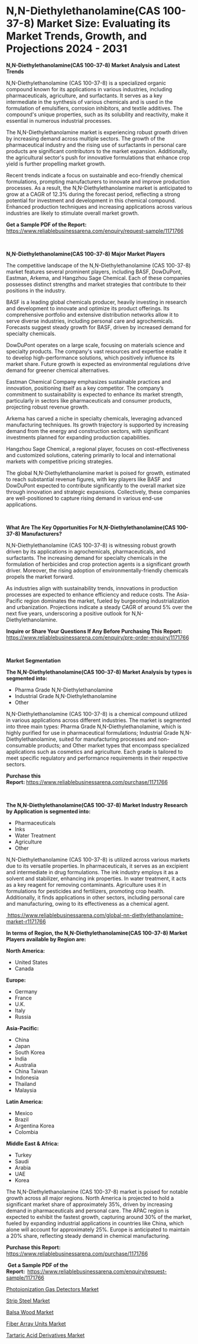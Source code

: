 <p><h1>N,N-Diethylethanolamine(CAS 100-37-8) Market Size: Evaluating its Market Trends, Growth, and Projections 2024 - 2031</h1></p><p><strong>N,N-Diethylethanolamine(CAS 100-37-8) Market Analysis and Latest Trends</strong></p>
<p><p>N,N-Diethylethanolamine (CAS 100-37-8) is a specialized organic compound known for its applications in various industries, including pharmaceuticals, agriculture, and surfactants. It serves as a key intermediate in the synthesis of various chemicals and is used in the formulation of emulsifiers, corrosion inhibitors, and textile additives. The compound's unique properties, such as its solubility and reactivity, make it essential in numerous industrial processes.</p><p>The N,N-Diethylethanolamine market is experiencing robust growth driven by increasing demand across multiple sectors. The growth of the pharmaceutical industry and the rising use of surfactants in personal care products are significant contributors to the market expansion. Additionally, the agricultural sector's push for innovative formulations that enhance crop yield is further propelling market growth.</p><p>Recent trends indicate a focus on sustainable and eco-friendly chemical formulations, prompting manufacturers to innovate and improve production processes. As a result, the N,N-Diethylethanolamine market is anticipated to grow at a CAGR of 12.3% during the forecast period, reflecting a strong potential for investment and development in this chemical compound. Enhanced production techniques and increasing applications across various industries are likely to stimulate overall market growth.</p></p>
<p><strong>Get a Sample PDF of the Report:&nbsp;</strong> <a href="https://www.reliablebusinessarena.com/enquiry/request-sample/1171766?utm_campaign=1420&utm_medium=2&utm_source=Github&utm_content=ia&utm_term=11122024&utm_id=nn-diethylethanolaminecas-100-37-8">https://www.reliablebusinessarena.com/enquiry/request-sample/1171766</a></p>
<p>&nbsp;</p>
<p><strong>N,N-Diethylethanolamine(CAS 100-37-8) Major Market Players</strong></p>
<p><p>The competitive landscape of the N,N-Diethylethanolamine (CAS 100-37-8) market features several prominent players, including BASF, DowDuPont, Eastman, Arkema, and Hangzhou Sage Chemical. Each of these companies possesses distinct strengths and market strategies that contribute to their positions in the industry.</p><p>BASF is a leading global chemicals producer, heavily investing in research and development to innovate and optimize its product offerings. Its comprehensive portfolio and extensive distribution networks allow it to serve diverse industries, including personal care and agrochemicals. Forecasts suggest steady growth for BASF, driven by increased demand for specialty chemicals.</p><p>DowDuPont operates on a large scale, focusing on materials science and specialty products. The company's vast resources and expertise enable it to develop high-performance solutions, which positively influence its market share. Future growth is expected as environmental regulations drive demand for greener chemical alternatives.</p><p>Eastman Chemical Company emphasizes sustainable practices and innovation, positioning itself as a key competitor. The company’s commitment to sustainability is expected to enhance its market strength, particularly in sectors like pharmaceuticals and consumer products, projecting robust revenue growth.</p><p>Arkema has carved a niche in specialty chemicals, leveraging advanced manufacturing techniques. Its growth trajectory is supported by increasing demand from the energy and construction sectors, with significant investments planned for expanding production capabilities.</p><p>Hangzhou Sage Chemical, a regional player, focuses on cost-effectiveness and customized solutions, catering primarily to local and international markets with competitive pricing strategies.</p><p>The global N,N-Diethylethanolamine market is poised for growth, estimated to reach substantial revenue figures, with key players like BASF and DowDuPont expected to contribute significantly to the overall market size through innovation and strategic expansions. Collectively, these companies are well-positioned to capture rising demand in various end-use applications.</p></p>
<p>&nbsp;</p>
<p><strong>What Are The Key Opportunities For N,N-Diethylethanolamine(CAS 100-37-8) Manufacturers?</strong></p>
<p><p>N,N-Diethylethanolamine (CAS 100-37-8) is witnessing robust growth driven by its applications in agrochemicals, pharmaceuticals, and surfactants. The increasing demand for specialty chemicals in the formulation of herbicides and crop protection agents is a significant growth driver. Moreover, the rising adoption of environmentally-friendly chemicals propels the market forward. </p><p>As industries align with sustainability trends, innovations in production processes are expected to enhance efficiency and reduce costs. The Asia-Pacific region dominates the market, fueled by burgeoning industrialization and urbanization. Projections indicate a steady CAGR of around 5% over the next five years, underscoring a positive outlook for N,N-Diethylethanolamine.</p></p>
<p><strong>Inquire or Share Your Questions If Any Before Purchasing This Report:</strong> <a href="https://www.reliablebusinessarena.com/enquiry/pre-order-enquiry/1171766?utm_campaign=1420&utm_medium=2&utm_source=Github&utm_content=ia&utm_term=11122024&utm_id=nn-diethylethanolaminecas-100-37-8">https://www.reliablebusinessarena.com/enquiry/pre-order-enquiry/1171766</a></p>
<p>&nbsp;</p>
<p><strong>Market Segmentation</strong></p>
<p><strong>The N,N-Diethylethanolamine(CAS 100-37-8) Market Analysis by types is segmented into:</strong></p>
<p><ul><li>Pharma Grade N,N-Diethylethanolamine</li><li>Industrial Grade N,N-Diethylethanolamine</li><li>Other</li></ul></p>
<p><p>N,N-Diethylethanolamine (CAS 100-37-8) is a chemical compound utilized in various applications across different industries. The market is segmented into three main types: Pharma Grade N,N-Diethylethanolamine, which is highly purified for use in pharmaceutical formulations; Industrial Grade N,N-Diethylethanolamine, suited for manufacturing processes and non-consumable products; and Other market types that encompass specialized applications such as cosmetics and agriculture. Each grade is tailored to meet specific regulatory and performance requirements in their respective sectors.</p></p>
<p><strong>Purchase this Report:&nbsp;</strong><a href="https://www.reliablebusinessarena.com/purchase/1171766?utm_campaign=1420&utm_medium=2&utm_source=Github&utm_content=ia&utm_term=11122024&utm_id=nn-diethylethanolaminecas-100-37-8">https://www.reliablebusinessarena.com/purchase/1171766</a></p>
<p>&nbsp;</p>
<p><strong>The N,N-Diethylethanolamine(CAS 100-37-8) Market Industry Research by Application is segmented into:</strong></p>
<p><ul><li>Pharmaceuticals</li><li>Inks</li><li>Water Treatment</li><li>Agriculture</li><li>Other</li></ul></p>
<p><p>N,N-Diethylethanolamine (CAS 100-37-8) is utilized across various markets due to its versatile properties. In pharmaceuticals, it serves as an excipient and intermediate in drug formulations. The ink industry employs it as a solvent and stabilizer, enhancing ink properties. In water treatment, it acts as a key reagent for removing contaminants. Agriculture uses it in formulations for pesticides and fertilizers, promoting crop health. Additionally, it finds applications in other sectors, including personal care and manufacturing, owing to its effectiveness as a chemical agent.</p></p>
<p><a href="https://www.reliablebusinessarena.com/global-nn-diethylethanolamine-market-r1171766?utm_campaign=1420&utm_medium=2&utm_source=Github&utm_content=ia&utm_term=11122024&utm_id=nn-diethylethanolaminecas-100-37-8">&nbsp;https://www.reliablebusinessarena.com/global-nn-diethylethanolamine-market-r1171766</a></p>
<p><strong>In terms of Region, the N,N-Diethylethanolamine(CAS 100-37-8) Market Players available by Region are:</strong></p>
<p>
    <p> <strong> North America: </strong>
        <ul>
            <li>United States</li>
            <li>Canada</li>
        </ul>
        </p> 
    <p> <strong> Europe: </strong>
        <ul>
            <li>Germany</li>
            <li>France</li>
            <li>U.K.</li>
            <li>Italy</li>
            <li>Russia</li>
        </ul>
        </p> 
    <p> <strong> Asia-Pacific: </strong>
        <ul>
            <li>China</li>
            <li>Japan</li>
            <li>South Korea</li>
            <li>India</li>
            <li>Australia</li>
            <li>China Taiwan</li>
            <li>Indonesia</li>
            <li>Thailand</li>
            <li>Malaysia</li>
        </ul>
        </p> 
    <p> <strong> Latin America: </strong>
        <ul>
            <li>Mexico</li>
            <li>Brazil</li>
            <li>Argentina Korea</li>
            <li>Colombia</li>
        </ul>
        </p> 
    <p> <strong> Middle East & Africa: </strong>
        <ul>
            <li>Turkey</li>
            <li>Saudi</li>
            <li>Arabia</li>
            <li>UAE</li>
            <li>Korea</li>
        </ul>
    </p>
    </p>
<p><p>The N,N-Diethylethanolamine (CAS 100-37-8) market is poised for notable growth across all major regions. North America is projected to hold a significant market share of approximately 35%, driven by increasing demand in pharmaceuticals and personal care. The APAC region is expected to exhibit the fastest growth, capturing around 30% of the market, fueled by expanding industrial applications in countries like China, which alone will account for approximately 25%. Europe is anticipated to maintain a 20% share, reflecting steady demand in chemical manufacturing.</p></p>
<p><strong>Purchase this Report: </strong><a href="https://www.reliablebusinessarena.com/purchase/1171766?utm_campaign=1420&utm_medium=2&utm_source=Github&utm_content=ia&utm_term=11122024&utm_id=nn-diethylethanolaminecas-100-37-8">https://www.reliablebusinessarena.com/purchase/1171766</a></p>
<p>&nbsp;<strong>Get a Sample PDF of the Report:&nbsp;&nbsp;</strong><a href="https://www.reliablebusinessarena.com/enquiry/request-sample/1171766?utm_campaign=1420&utm_medium=2&utm_source=Github&utm_content=ia&utm_term=11122024&utm_id=nn-diethylethanolaminecas-100-37-8">https://www.reliablebusinessarena.com/enquiry/request-sample/1171766</a></p>
<p><strong></strong></p>
<p><p><a href="https://github.com/castoriffic/Market-Research-Report-List-5/blob/main/photoionization-gas-detectors-market.md?utm_campaign=1420&utm_medium=2&utm_source=Github&utm_content=ia&utm_term=11122024&utm_id=nn-diethylethanolaminecas-100-37-8">Photoionization Gas Detectors Market</a></p><p><a href="https://www.linkedin.com/pulse/strip-steel-market-revolution-2024-2031-trends-shaping-gi3mc?utm_campaign=1420&utm_medium=2&utm_source=Github&utm_content=ia&utm_term=11122024&utm_id=nn-diethylethanolaminecas-100-37-8">Strip Steel Market</a></p><p><a href="https://www.linkedin.com/pulse/balsa-wood-market-forecast-insights-growth-factors-9-cagr-pumlc?utm_campaign=1420&utm_medium=2&utm_source=Github&utm_content=ia&utm_term=11122024&utm_id=nn-diethylethanolaminecas-100-37-8">Balsa Wood Market</a></p><p><a href="https://github.com/darenph8er/Market-Research-Report-List-1/blob/main/fiber-array-units-market.md?utm_campaign=1420&utm_medium=2&utm_source=Github&utm_content=ia&utm_term=11122024&utm_id=nn-diethylethanolaminecas-100-37-8">Fiber Array Units Market</a></p><p><a href="https://www.linkedin.com/pulse/market-trends-tartaric-acid-derivatives-industry-size-e4rdc?utm_campaign=1420&utm_medium=2&utm_source=Github&utm_content=ia&utm_term=11122024&utm_id=nn-diethylethanolaminecas-100-37-8">Tartaric Acid Derivatives Market</a></p></p>